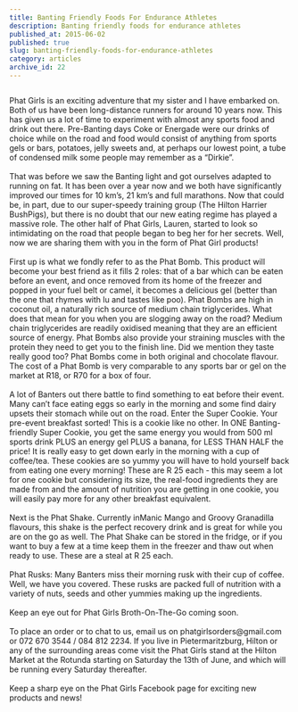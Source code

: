 ```yaml
---
title: Banting Friendly Foods For Endurance Athletes
description: Banting friendly foods for endurance athletes
published_at: 2015-06-02
published: true
slug: banting-friendly-foods-for-endurance-athletes
category: articles
archive_id: 22
---
```


<div><img src="/assets/images/articles/picA.jpg" alt=""><p class="caption"></p>Phat Girls is an exciting adventure that my sister and I have embarked on. Both of us have been long-distance runners for around 10 years now. This has given us a lot of time to experiment with almost any sports food and drink out there. Pre-Banting days Coke or Energade were our drinks of choice while on the road and food would consist of anything from sports gels or bars, potatoes, jelly sweets and, at perhaps our lowest point, a tube of condensed milk some people may remember as a “Dirkie”.<br><br>
That was before we saw the Banting light and got ourselves adapted to running on fat. It has been over a year now and we both have significantly improved our times for 10 km’s, 21 km’s and full marathons. Now that could be, in part, due to our super-speedy training group (The Hilton Harrier BushPigs), but there is no doubt that our new eating regime has played a massive role. The other half of Phat Girls, Lauren, started to look so intimidating on the road that people began to beg her for her secrets. Well, now we are sharing them with you in the form of Phat Girl products! <br><br>
First up is what we fondly refer to as the Phat Bomb. This product will become your best friend as it fills 2 roles: that of a bar which can be eaten before an event, and once removed from its home of the freezer and popped in your fuel belt or camel, it becomes a delicious gel (better than the one that rhymes with lu and tastes like poo). Phat Bombs are high in coconut oil, a naturally rich source of medium chain triglycerides. What does that mean for you when you are slogging away on the road? Medium chain triglycerides are readily oxidised meaning that they are an efficient source of energy.  Phat Bombs also provide your straining muscles with the protein they need to get you to the finish line. Did we mention they taste really good too? Phat Bombs come in both original and chocolate flavour.  The cost of a Phat Bomb is very comparable to any sports bar or gel on the market at R18, or R70 for a box of four. <br><br>
A lot of Banters out there battle to find something to eat before their event. Many can’t face eating eggs so early in the morning and some find dairy upsets their stomach while out on the road. Enter the Super Cookie.  Your pre-event breakfast sorted! This is a cookie like no other. In ONE Banting-friendly Super Cookie, you get the same energy you would from 500 ml sports drink PLUS an energy gel PLUS a banana, for LESS THAN HALF the price! It is really easy to get down early in the morning with a cup of coffee/tea. These cookies are so yummy you will have to hold yourself back from eating one every morning! These are R 25 each - this may seem a lot for one cookie but considering its size, the real-food ingredients they are made from and the amount of nutrition you are getting in one cookie, you will easily pay more for any other breakfast equivalent. <br><br>
Next is the Phat Shake. Currently inManic Mango and Groovy Granadilla flavours, this shake is the perfect recovery drink and is great for while you are on the go as well. The Phat Shake can be stored in the fridge, or if you want to buy a few at a time keep them in the freezer and thaw out when ready to use. These are a steal at R 25 each.<br><br>
Phat Rusks: Many Banters miss their morning rusk with their cup of coffee. Well, we have you covered. These rusks are packed full of nutrition with a variety of nuts, seeds and other yummies making up the ingredients. <br><br>
Keep an eye out for Phat Girls Broth-On-The-Go coming soon.<br><br>
To place an order or to chat to us, email us on phatgirlsorders@gmail.com or 072 670 3544 / 084 812 2234. If you live in Pietermaritzburg, Hilton or any of the surrounding areas come visit the Phat Girls stand at the Hilton Market at the Rotunda starting on Saturday the 13th of June, and which will be running every Saturday thereafter.<br><br>
Keep a sharp eye on the Phat Girls Facebook page for exciting new products and news!</div>